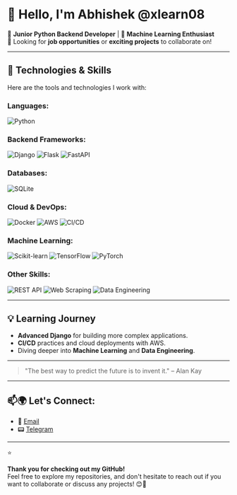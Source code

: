 # 👋 Hello, I'm Abhishek @xlearn08

🚀 **Junior Python Backend Developer** | 🤖 **Machine Learning Enthusiast**  
💼 Looking for **job opportunities** or **exciting projects** to collaborate on!

---

## 🔧 Technologies & Skills

Here are the tools and technologies I work with:

### **Languages:**
![Python](https://img.shields.io/badge/Python-3776AB?style=for-the-badge&logo=python&logoColor=white)

### **Backend Frameworks:**
![Django](https://img.shields.io/badge/Django-092E20?style=for-the-badge&logo=django&logoColor=white)
![Flask](https://img.shields.io/badge/Flask-000000?style=for-the-badge&logo=flask&logoColor=white)
![FastAPI](https://img.shields.io/badge/FastAPI-009688?style=for-the-badge&logo=fastapi&logoColor=white)

### **Databases:**
![SQLite](https://img.shields.io/badge/SQLite-003B57?style=for-the-badge&logo=sqlite&logoColor=white)

### **Cloud & DevOps:**
![Docker](https://img.shields.io/badge/Docker-2496ED?style=for-the-badge&logo=docker&logoColor=white)
![AWS](https://img.shields.io/badge/AWS-232F3E?style=for-the-badge&logo=amazonaws&logoColor=white)
![CI/CD](https://img.shields.io/badge/CI/CD-0D4B6B?style=for-the-badge&logo=circleci&logoColor=white)

### **Machine Learning:**
![Scikit-learn](https://img.shields.io/badge/Scikit--learn-F7931E?style=for-the-badge&logo=scikit-learn&logoColor=white)
![TensorFlow](https://img.shields.io/badge/TensorFlow-FF6F00?style=for-the-badge&logo=tensorflow&logoColor=white)
![PyTorch](https://img.shields.io/badge/PyTorch-EE4C2C?style=for-the-badge&logo=pytorch&logoColor=white)

### **Other Skills:**
![REST API](https://img.shields.io/badge/REST%20API-25D366?style=for-the-badge&logo=rest&logoColor=white)
![Web Scraping](https://img.shields.io/badge/Web%20Scraping-005C6D?style=for-the-badge&logo=python&logoColor=white)
![Data Engineering](https://img.shields.io/badge/Data%20Engineering-0C6F59?style=for-the-badge&logo=apache&logoColor=white)

---

## 💡 Learning Journey

- **Advanced Django** for building more complex applications.
- **CI/CD** practices and cloud deployments with AWS.
- Diving deeper into **Machine Learning** and **Data Engineering**.


---

> "The best way to predict the future is to invent it." – Alan Kay



---

## 📫🌍 Let's Connect:
- 📧 [Email](mailto:revilabhi@gmail.com)  
- 📟 [Telegram](https://t.me/oohyess99)  


---

⭐ 

**Thank you for checking out my GitHub!**  
Feel free to explore my repositories, and don't hesitate to reach out if you want to collaborate or discuss any projects! 😊🚀

<!---
xlearn08/xlearn08 is a ✨ special ✨ repository because its `README.md` (this file) appears on your GitHub profile.
You can click the Preview link to take a look at your changes.
--->
